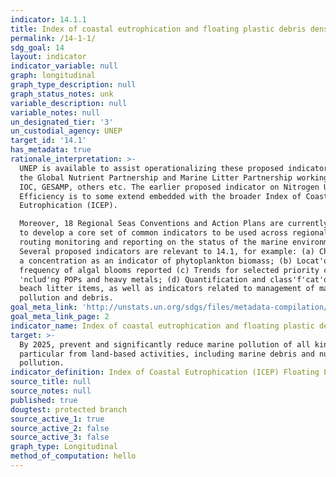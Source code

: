 ```yaml
---
indicator: 14.1.1
title: Index of coastal eutrophication and floating plastic debris density
permalink: /14-1-1/
sdg_goal: 14
layout: indicator
indicator_variable: null
graph: longitudinal
graph_type_description: null
graph_status_notes: unk
variable_description: null
variable_notes: null
un_designated_tier: '3'
un_custodial_agency: UNEP
target_id: '14.1'
has_metadata: true
rationale_interpretation: >-
  UNEP is available to assist operationalizing these proposed indicators through
  the Global Nutrient Partnership and Marine Litter Partnership working with
  IOC, GESAMP, others etc. The earlier proposed indicator on Nitrogen Use
  Efficiency is to some extend embedded with the broader Index of Coastal
  Eutrophication (ICEP). 

  Moreover, 18 Regional Seas Conventions and Action Plans are currently working
  to develop a core set of common indicators to be used across regional seas for
  routing monitoring and reporting on the status of the marine environment.
  Several proposed indicators are relevant to 14.1, for example: (a) Chlorophyll
  a concentration as an indicator of phytoplankton biomass; (b) Locat'ons and
  frequency of algal blooms reported (c) Trends for selected priority chemicals
  'nclud'ng POPs and heavy metals; (d) Quantification and class'f'cat'on of
  beach litter items, as well as indicators related to management of marine
  pollution and debris.
goal_meta_link: 'http://unstats.un.org/sdgs/files/metadata-compilation/Metadata-Goal-14.pdf'
goal_meta_link_page: 2
indicator_name: Index of coastal eutrophication and floating plastic debris density
target: >-
  By 2025, prevent and significantly reduce marine pollution of all kinds, in
  particular from land-based activities, including marine debris and nutrient
  pollution.
indicator_definition: Index of Coastal Eutrophication (ICEP) Floating Plastic Debris (Particles/Km2)
source_title: null
source_notes: null
published: true
dougtest: protected branch
source_active_1: true
source_active_2: false
source_active_3: false
graph_type: Longitudinal
method_of_computation: hello
---
```

